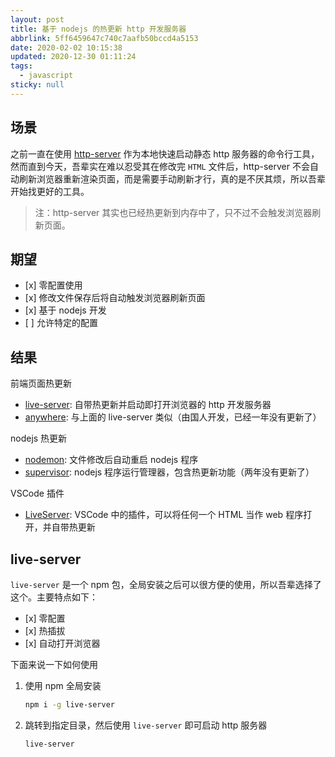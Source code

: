 ```yaml
---
layout: post
title: 基于 nodejs 的热更新 http 开发服务器
abbrlink: 5ff6459647c740c7aafb50bccd4a5153
date: 2020-02-02 10:15:38
updated: 2020-12-30 01:11:24
tags:
  - javascript
sticky: null
---
```


## 场景

之前一直在使用 [http-server](https://www.npmjs.com/package/http-server) 作为本地快速启动静态 http 服务器的命令行工具，然而直到今天，吾辈实在难以忍受其在修改完 `HTML` 文件后，http-server 不会自动刷新浏览器重新渲染页面，而是需要手动刷新才行，真的是不厌其烦，所以吾辈开始找更好的工具。

> 注：http-server 其实也已经热更新到内存中了，只不过不会触发浏览器刷新页面。

## 期望

- \[x] 零配置使用
- \[x] 修改文件保存后将自动触发浏览器刷新页面
- \[x] 基于 nodejs 开发
- \[ ] 允许特定的配置

## 结果

前端页面热更新

- [live-server](https://www.npmjs.com/search?q=live-server): 自带热更新并启动即打开浏览器的 http 开发服务器
- [anywhere](https://www.npmjs.com/package/anywhere): 与上面的 live-server 类似（由国人开发，已经一年没有更新了）

nodejs 热更新

- [nodemon](https://www.npmjs.com/package/nodemon): 文件修改后自动重启 nodejs 程序
- [supervisor](https://www.npmjs.com/package/supervisor): nodejs 程序运行管理器，包含热更新功能（两年没有更新了）

VSCode 插件

- [LiveServer](https://marketplace.visualstudio.com/items?itemName=ritwickdey.LiveServer): VSCode 中的插件，可以将任何一个 HTML 当作 web 程序打开，并自带热更新

## live-server

`live-server` 是一个 npm 包，全局安装之后可以很方便的使用，所以吾辈选择了这个。主要特点如下：

- \[x] 零配置
- \[x] 热插拔
- \[x] 自动打开浏览器

下面来说一下如何使用

1.  使用 npm 全局安装

    ```sh
    npm i -g live-server
    ```

1.  跳转到指定目录，然后使用 `live-server` 即可启动 http 服务器

    ```sh
    live-server
    ```
